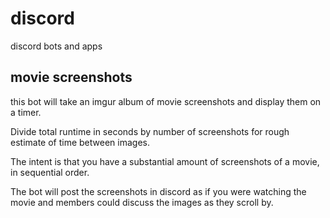# discord
discord bots and apps

## movie screenshots
this bot will take an imgur album of movie screenshots and display them on a timer. 

Divide total runtime in seconds by number of screenshots for rough estimate of time between images.

The intent is that you have a substantial amount of screenshots of a movie, in sequential order.

The bot will post the screenshots in discord as if you were watching the movie and members could discuss the images as they scroll by.
